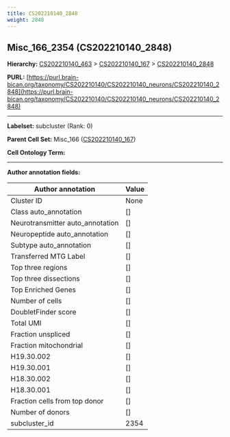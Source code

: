 ```yaml
---
title: CS202210140_2848
weight: 2848
---
```

## Misc_166_2354 (CS202210140_2848)
<b>Hierarchy: </b>
[CS202210140_463](../CS202210140_463) >
[CS202210140_167](../CS202210140_167) >
[CS202210140_2848](../CS202210140_2848)

**PURL:** [https://purl.brain-bican.org/taxonomy/CS202210140/CS202210140_neurons/CS202210140_2848](https://purl.brain-bican.org/taxonomy/CS202210140/CS202210140_neurons/CS202210140_2848)

---


**Labelset:** subcluster (Rank: 0)

**Parent Cell Set:** Misc_166 ([CS202210140_167](../CS202210140_167))



**Cell Ontology Term:** 

[MARKER GENES.]: #


---

[TRANSFERRED ANNOTATIONS.]: #


[AUTHOR ANNOTATION FIELDS.]: #


**Author annotation fields:**

| Author annotation | Value |
|-------------------|-------|
|Cluster ID|None|
|Class auto_annotation|[]|
|Neurotransmitter auto_annotation|[]|
|Neuropeptide auto_annotation|[]|
|Subtype auto_annotation|[]|
|Transferred MTG Label|[]|
|Top three regions|[]|
|Top three dissections|[]|
|Top Enriched Genes|[]|
|Number of cells|[]|
|DoubletFinder score|[]|
|Total UMI|[]|
|Fraction unspliced|[]|
|Fraction mitochondrial|[]|
|H19.30.002|[]|
|H19.30.001|[]|
|H18.30.002|[]|
|H18.30.001|[]|
|Fraction cells from top donor|[]|
|Number of donors|[]|
|subcluster_id|2354|
